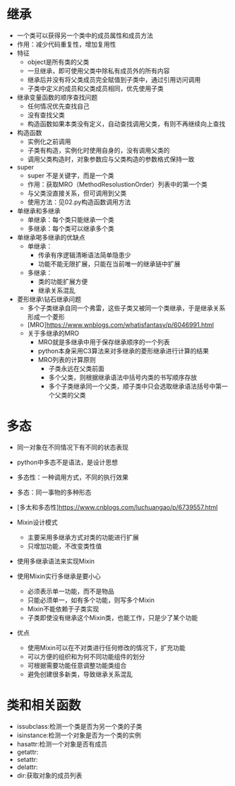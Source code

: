 # 继承
- 一个类可以获得另一个类中的成员属性和成员方法
- 作用：减少代码重复性，增加复用性
- 特征
    - object是所有类的父类
    - 一旦继承，即可使用父类中除私有成员外的所有内容
    - 继承后并没有将父类成员完全赋值到子类中，通过引用访问调用
    - 子类中定义的成员和父类成员相同，优先使用子类
- 继承变量函数的顺序查找问题
    - 任何情况优先查找自己
    - 没有查找父类
    - 构造函数如果本类没有定义，自动查找调用父类，有则不再继续向上查找
- 构造函数
    - 实例化之前调用
    - 子类有构造，实例化时使用自身的，没有调用父类的
    - 调用父类构造时，对象参数应与父类构造的参数格式保持一致
- super
    - super 不是关键字，而是一个类
    - 作用：获取MRO（MethodResolustionOrder）列表中的第一个类
    - 与父类没直接关系，但可调用到父类
    - 使用方法：见02.py构造函数调用方法
- 单继承和多继承
    - 单继承：每个类只能继承一个类
    - 多继承：每个类可以继承多个类
- 单继承喝多继承的优缺点
    - 单继承：
        - 传承有序逻辑清晰语法简单隐患少
        - 功能不能无限扩展，只能在当前唯一的继承链中扩展
    - 多继承：
        - 类的功能扩展方便
        - 继承关系混乱
- 菱形继承\钻石继承问题
    - 多个子类继承自同一个弗雷，这些子类又被同一个类继承，于是继承关系形成一个菱形
    - [MRO]https://www.wnblogs.com/whatisfantasy/p/6046991.html
    - 关于多继承的MRO
        - MRO就是多继承中用于保存继承顺序的一个列表
        - python本身采用C3算法来对多继承的菱形继承进行计算的结果
        - MRO列表的计算原则
            - 子类永远在父类前面
            - 多个父类，则根据继承语法中括号内类的书写顺序存放
            - 多个子类继承同一个父类，顺子类中只会选取继承语法括号中第一个父类的父类
# 多态
- 同一对象在不同情况下有不同的状态表现
- python中多态不是语法，是设计思想
- 多态性：一种调用方式，不同的执行效果
- 多态：同一事物的多种形态
- [多太和多态性]https://www.cnblogs.com/luchuangao/p/6739557.html

- Mixin设计模式
    - 主要采用多继承方式对类的功能进行扩展
    - 只增加功能，不改变类性值
- 使用多继承语法来实现Mixin
- 使用Mixin实行多继承是要小心
    - 必须表示单一功能，而不是物品
    - 只能必须单一，如有多个功能，则写多个Mixin
    - Mixin不能依赖于子类实现
    - 子类即使没有继承这个Mixin类，也能工作，只是少了某个功能
- 优点
    - 使用Mixin可以在不对类进行任何修改的情况下，扩充功能
    - 可以方便的组织和为何不同功能组件的划分
    - 可根据需要功能任意调整功能类组合
    - 避免创建很多新类，导致继承关系混乱

# 类和相关函数
- issubclass:检测一个类是否为另一个类的子类
- isinstance:检测一个对象是否为一个类的实例
- hasattr:检测一个对象是否有成员
- getattr:
- setattr:
- delattr:
- dir:获取对象的成员列表